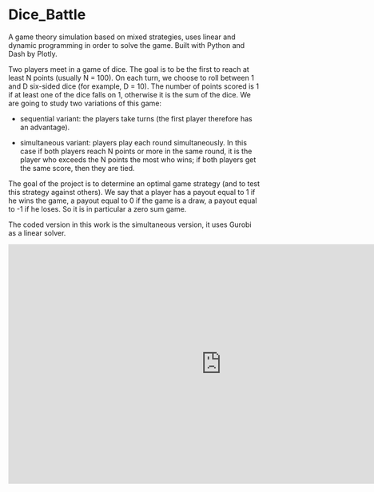 # Dice_Battle

A game theory simulation based on mixed strategies, uses linear and dynamic programming in order to solve the game. Built with Python and Dash by Plotly.

Two players meet in a game of dice. The goal is to be the first to reach at least N points (usually N = 100). On each turn, we choose to roll between 1 and D six-sided dice (for example, D = 10). The number of points scored is 1 if at least one of the dice falls on 1, otherwise it is the sum of the dice. We are going to study two variations of this game:

* sequential variant: the players take turns (the first player therefore has an advantage).

* simultaneous variant: players play each round simultaneously. In this case if both players reach N points or more in the same round, it is the player who exceeds the N points the most who wins; if both players get the same score, then they are tied.

The goal of the project is to determine an optimal game strategy (and to test this strategy against others). We say that a player has a payout equal to 1 if he wins the game, a payout equal to 0 if the game is a draw, a payout equal to -1 if he loses. So it is in particular a zero sum game.

The coded version in this work is the simultaneous version, it uses Gurobi as a linear solver.

<iframe width="852" height="480" src="https://www.youtube.com/embed/1BZs011gLbU" title="YouTube video player" frameborder="0" allow="accelerometer; autoplay; clipboard-write; encrypted-media; gyroscope; picture-in-picture" allowfullscreen></iframe>
